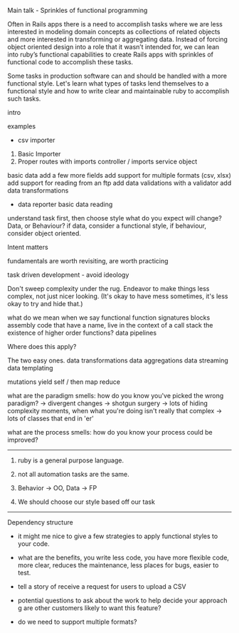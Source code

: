 Main talk - Sprinkles of functional programming

Often in Rails apps there is a need to accomplish tasks where we are less interested in modeling domain concepts as collections of related objects and more interested in transforming or aggregating data. Instead of forcing object oriented design into a role that it wasn’t intended for, we can lean into ruby’s functional capabilities to create Rails apps with sprinkles of functional code to accomplish these tasks.

Some tasks in production software can and should be handled with a more functional style. Let's learn what types of tasks lend themselves to a functional style and how to write clear and maintainable ruby to accomplish such tasks.

intro

examples
- csv importer

1. Basic Importer
2. Proper routes with imports controller / imports service object


basic data
add a few more fields
add support for multiple formats (csv, xlsx)
add support for reading from an ftp
add data validations with a validator
add data transformations

- data reporter
basic data reading

understand task first, then choose style
what do you expect will change? Data, or Behaviour? if data, consider a
functional style, if behaviour, consider object oriented.

Intent matters

fundamentals are worth revisiting, are worth practicing

task driven development - avoid ideology

Don't sweep complexity under the rug. Endeavor to make things less complex, not
just nicer looking. (It's okay to have mess sometimes, it's less okay to try and
hide that.)

what do we mean when we say functional
function signatures
blocks assembly code that have a name, live in the context of a call stack
the existence of higher order functions?
data pipelines


Where does this apply?

The two easy ones.
data transformations
data aggregations
data streaming
data templating

mutations
yield self / then
map
reduce


what are the paradigm smells: how do you know you've picked the wrong paradigm?
-> divergent changes
-> shotgun surgery
-> lots of hiding complexity moments, when what you're doing isn't really that
complex
-> lots of classes that end in 'er'


what are the process smells: how do you know your process could be improved?


---

1. ruby is a general purpose language.

2. not all automation tasks are the same.

3. Behavior -> OO, Data -> FP

4. We should choose our style based off our task

---

Dependency structure

- it might me nice to give a few strategies to apply functional styles to your code.

- what are the benefits, you write less code, you have more flexible code, more
  clear, reduces the maintenance, less places for bugs, easier to test.


- tell a story of receive a request for users to upload a CSV
- potential questions to ask about the work to help decide your approach
g are other customers likely to want this feature?
- do we need to support multiple formats?
